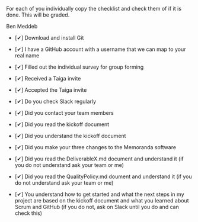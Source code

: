 For each of you individually copy the checklist and check them of if it is done. This will be graded.

Ben Meddeb
  
- [✔] Download and install Git
  
- [✔] I have a GitHub account with a username that we can map to your real name

- [✔] Filled out the individual survey for group forming

- [✔] Received a Taiga invite

- [✔] Accepted the Taiga invite

- [✔] Do you check Slack regularly

- [✔] Did you contact your team members

- [✔] Did you read the kickoff document

- [✔] Did you understand the kickoff document

- [✔] Did you make your three changes to the Memoranda software

- [✔] Did you read the DeliverableX.md document and understand it (if you do not understand ask your team or me)

- [✔] Did you read the QualityPolicy.md doument and understand it (if you do not understand ask your team or me)

- [✔] You understand how to get started and what the next steps in my project are based on the kickoff document and what you learned about Scrum and GitHub (if you do not, ask on Slack until you do and can check this)

